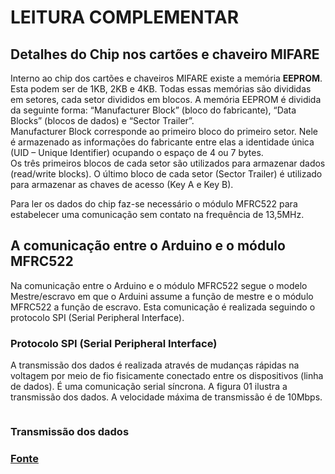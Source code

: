 # LEITURA COMPLEMENTAR
	
## Detalhes do Chip nos cartões e chaveiro MIFARE

Interno ao chip dos cartões e chaveiros MIFARE existe a memória **EEPROM**. Esta podem ser de 1KB, 2KB e 4KB. Todas essas memórias são divididas em setores, cada setor divididos em blocos.
A memória EEPROM é dividida da seguinte forma: “Manufacturer Block” (bloco do fabricante), “Data Blocks” (blocos de dados) e “Sector Trailer”.  <br>
Manufacturer Block corresponde ao primeiro bloco do primeiro setor. Nele é armazenado as informações do fabricante entre elas a identidade única (UID – Unique Identifier) ocupando o espaço de 4 ou 7 bytes. <br>
Os três primeiros blocos de cada setor são utilizados para armazenar dados (read/write blocks). O último bloco de cada setor (Sector Trailer) é utilizado para armazenar as chaves de acesso (Key A e Key B).<br>

Para ler os dados do chip faz-se necessário o módulo MFRC522 para estabelecer uma comunicação sem contato na frequência de 13,5MHz.

## A comunicação entre o Arduino e o módulo MFRC522

Na comunicação entre o Arduino e o módulo MFRC522 segue o modelo Mestre/escravo em que o Arduini assume a função de mestre e o módulo MFRC522 a função de escravo. Esta comunicação é realizada seguindo o protocolo SPI (Serial Peripheral Interface).

### Protocolo SPI (Serial Peripheral Interface)
A transmissão dos dados é realizada através de mudanças rápidas na voltagem por meio de fio fisicamente conectado entre os dispositivos (linha de dados).  É uma comunicação serial síncrona. A figura 01 ilustra a transmissão dos dados. A velocidade máxima de transmissão é de 10Mbps.

<img source="image4_1" />

### Transmissão dos dados
### <a href="https://www.moduloeletronica.com.br/blog?single=Cartoes-RFID-e-o-Modulo-MFRC522">Fonte</a>

<img source="image4_2" />
